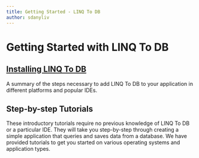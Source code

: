 ```yaml
---
title: Getting Started - LINQ To DB
author: sdanyliv
---
```

# Getting Started with LINQ To DB

## [Installing LINQ To DB](install/index.md)

A summary of the steps necessary to add LINQ To DB to your application in different platforms and popular IDEs.

## Step-by-step Tutorials

These introductory tutorials require no previous knowledge of LINQ To DB or a particular IDE. They will take you step-by-step through creating a simple application that queries and saves data from a database. We have provided tutorials to get you started on various operating systems and application types.